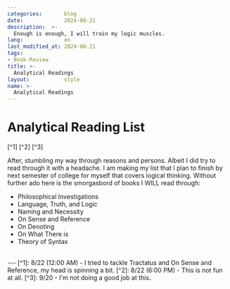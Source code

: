 ```yaml
---
categories:       blog
date:             2024-08-21
description:  >-
  Enough is enough, I will train my logic muscles.
lang:             en
last_modified_at: 2024-08-21
tags:
- Book-Review
title: >-
  Analytical Readings
layout:           style
name: >-
  Analytical Readings
---
```


# Analytical Reading List

[^1] [^2] [^3]

After, stumbling my way through reasons and persons. Albeit I did try to read through it with a headache. I am making my list that I plan to finish by next semester of college for myself that covers logical thinking. Without further ado here is the smorgasbord of books I WILL read through:

* Philosophical Investigations
* Language, Truth, and Logic
* Naming and Necessity
* On Sense and Reference
* On Denoting
* On What There is
* Theory of Syntax

<br/>
---
[^1]: 8/22 (12:00 AM) - I tried to tackle Tractatus and On Sense and Reference, my head is spinning a bit.
[^2]: 8/22 (6:00 PM) - This is not fun at all.
[^3]: 9/20 - I'm not doing a good job at this.
